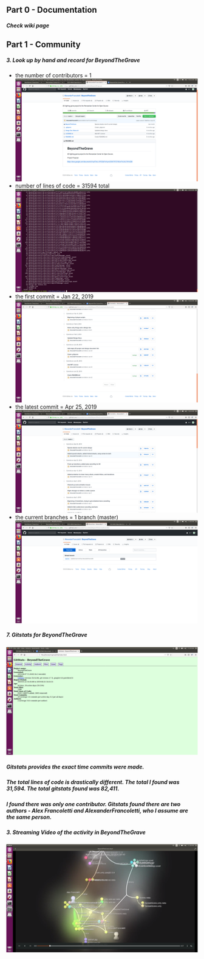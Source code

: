 ## Part 0 - Documentation
##### Check wiki page
## Part 1 - Community
##### 3. Look up by hand and record for BeyondTheGrave
* the number of contributors = 1
![alt text](https://github.com/barnesv17/CSCI4961/blob/master/labs/lab-03/images/NumberOfContributors.png)
* number of lines of code = 31594 total
![alt text](https://github.com/barnesv17/CSCI4961/blob/master/labs/lab-03/images/TotalNumberOfLines.png)
* the first commit = Jan 22, 2019
![alt text](https://github.com/barnesv17/CSCI4961/blob/master/labs/lab-03/images/EarliestCommmit.png)
* the latest commit = Apr 25, 2019
![alt text](https://github.com/barnesv17/CSCI4961/blob/master/labs/lab-03/images/LatestCommit.png)
* the current branches = 1 branch (master)
![alt text](https://github.com/barnesv17/CSCI4961/blob/master/labs/lab-03/images/NumberOfBranches.png)
##### 7. Gitstats for BeyondTheGrave
![alt text](https://github.com/barnesv17/CSCI4961/blob/master/labs/lab-03/images/GitStatsBeyondTheGrave.png)
##### Gitstats provides the exact time commits were made.
##### The total lines of code is drastically different. The total I found was 31,594. The total gitstats found was 82,411.
##### I found there was only one contributor. Gitstats found there are two authors - Alex Francoletti and AlexanderFrancoletti, who I assume are the same person.
##### 3. Streaming Video of the activity in BeyondTheGrave
![alt text](https://github.com/barnesv17/CSCI4961/blob/master/labs/lab-03/images/BeyondTheGraveVideo.png)
